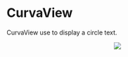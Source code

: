 CurvaView
=========

CurvaView use to display a circle text.


<p align="center"><img src="https://raw.github.com/javenisme/CurvaView/master/images/2AE5FC00-53F3-4044-B807-30C4EC00A241.jpg"/></p>
